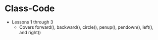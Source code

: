 # Class-Code

* Lessons 1 through 3
  * Covers forward(),  backward(), circle(), penup(), pendown(), left(), and right()
